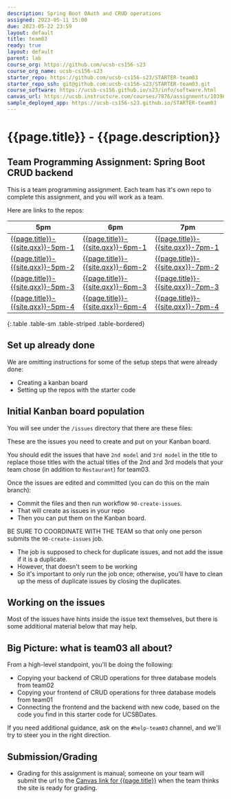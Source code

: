```yaml
---
description: Spring Boot OAuth and CRUD operations
assigned: 2023-05-11 15:00
due: 2023-05-22 23:59
layout: default
title: team03
ready: true
layout: default
parent: lab
course_org: https://github.com/ucsb-cs156-s23
course_org_name: ucsb-cs156-s23
starter_repo: https://github.com/ucsb-cs156-s23/STARTER-team03
starter_repo_ssh: git@github.com:ucsb-cs156-s23/STARTER-team03.git
course_software: https://ucsb-cs156.github.io/s23/info/software.html
canvas_url: https://ucsb.instructure.com/courses/7876/assignments/103963
sample_deployed_app: https://ucsb-cs156-s23.github.io/STARTER-team03
---
```


# {{page.title}} - {{page.description}}


## Team Programming Assignment: Spring Boot CRUD backend

This is a team programming assignment.  Each team has it's own repo to complete this assignment, and you will work as a team.

Here are links to the repos:

| 5pm | 6pm | 7pm |
|-----|-----|-----|
| [{{page.title}}-{{site.qxx}}-5pm-1](https://github.com/ucsb-cs156-{{site.qxx}}/{{page.title}}-{{site.qxx}}-5pm-1) | [{{page.title}}-{{site.qxx}}-6pm-1](https://github.com/ucsb-cs156-{{site.qxx}}/{{page.title}}-{{site.qxx}}-6pm-1) | [{{page.title}}-{{site.qxx}}-7pm-1](https://github.com/ucsb-cs156-{{site.qxx}}/{{page.title}}-{{site.qxx}}-7pm-1)  |
| [{{page.title}}-{{site.qxx}}-5pm-2](https://github.com/ucsb-cs156-{{site.qxx}}/{{page.title}}-{{site.qxx}}-5pm-2) | [{{page.title}}-{{site.qxx}}-6pm-2](https://github.com/ucsb-cs156-{{site.qxx}}/{{page.title}}-{{site.qxx}}-6pm-2) | [{{page.title}}-{{site.qxx}}-7pm-2](https://github.com/ucsb-cs156-{{site.qxx}}/{{page.title}}-{{site.qxx}}-7pm-2)  |
| [{{page.title}}-{{site.qxx}}-5pm-3](https://github.com/ucsb-cs156-{{site.qxx}}/{{page.title}}-{{site.qxx}}-5pm-3) | [{{page.title}}-{{site.qxx}}-6pm-3](https://github.com/ucsb-cs156-{{site.qxx}}/{{page.title}}-{{site.qxx}}-6pm-3) | [{{page.title}}-{{site.qxx}}-7pm-3](https://github.com/ucsb-cs156-{{site.qxx}}/{{page.title}}-{{site.qxx}}-7pm-3)  |
| [{{page.title}}-{{site.qxx}}-5pm-4](https://github.com/ucsb-cs156-{{site.qxx}}/{{page.title}}-{{site.qxx}}-5pm-4) | [{{page.title}}-{{site.qxx}}-6pm-4](https://github.com/ucsb-cs156-{{site.qxx}}/{{page.title}}-{{site.qxx}}-6pm-4) | [{{page.title}}-{{site.qxx}}-7pm-4](https://github.com/ucsb-cs156-{{site.qxx}}/{{page.title}}-{{site.qxx}}-7pm-4)  |
{:.table .table-sm .table-striped .table-bordered}

## Set up already done

We are omitting instructions for some of the setup steps that were already done:

* Creating a kanban board
* Setting up the repos with the starter code

## Initial Kanban board population

You will see under the `/issues` directory that there are these files:

These are the issues you need to create and put on your Kanban board.

You should edit the issues that have `2nd model` and `3rd model` in the title to 
replace those titles with the actual titles of the 2nd and 3rd models
that your team chose (in addition to `Restaurant`) for team03.

Once the issues are edited and committed (you can do this on the main branch):
* Commit the files and then run workflow `90-create-issues`.
* That will create as issues in your repo
* Then you can put them on the Kanban board.

BE SURE TO COORDINATE WITH THE TEAM so that only one person submits the `90-create-issues` job.
* The job is supposed to check for duplicate issues, and not add the issue if it is a duplicate.
* However, that doesn't seem to be working
* So it's important to only run the job once; otherwise, you'll have to clean up the mess of duplicate issues by closing the duplicates.

## Working on the issues

Most of the issues have hints inside the issue text themselves, but there is some additional material below that may help.

## Big Picture: what is team03 all about?

From a high-level standpoint, you'll be doing the following:

* Copying your backend of CRUD operations for three database models from team02
* Copying your frontend of CRUD operations for three database models from team01
* Connecting the frontend and the backend with new code, based on the code you find
  in this starter code for UCSBDates.

If you need additional guidance, ask on the `#help-team03` channel, and we'll try to steer you in the right direction.


## Submission/Grading

* Grading for this assignment is manual; someone on your team will submit the url to the [Canvas link for {{page.title}}]({{page.canvas_url}}) when the team thinks the site is ready for grading.